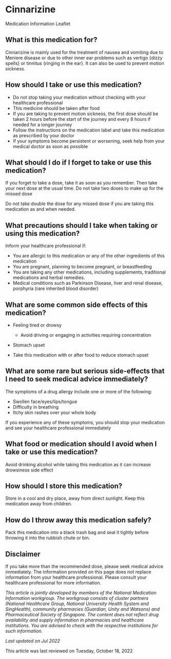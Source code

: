 # Cinnarizine

Medication Information Leaflet

What is this medication for?
----------------------------

Cinnarizine is mainly used for the treatment of nausea and vomiting due to Meniere disease or due to other inner ear problems such as vertigo {dizzy spells} or tinnitus {ringing in the ear}. It can also be used to prevent motion sickness.

How should I take or use this medication?
-----------------------------------------

* Do not stop taking your medication without checking with your healthcare professional
* This medicine should be taken after food
* If you are taking to prevent motion sickness, the first dose should be taken 2 hours before the start of the journey and every 8 hours if needed for a longer journey
* Follow the instructions on the medication label and take this medication as prescribed by your doctor
* If your symptoms become persistent or worsening, seek help from your medical doctor as soon as possible

What should I do if I forget to take or use this medication?
------------------------------------------------------------

If you forget to take a dose, take it as soon as you remember. Then take your next dose at the usual time. Do not take two doses to make up for the missed dose

Do not take double the dose for any missed dose if you are taking this medication as and when needed.

What precautions should I take when taking or using this medication?
--------------------------------------------------------------------

Inform your healthcare professional if:

* You are allergic to this medication or any of the other ingredients of this medication
* You are pregnant, planning to become pregnant, or breastfeeding
* You are taking any other medications, including supplements, traditional medications and herbal remedies.
* Medical conditions such as Parkinson Disease, liver and renal disease, porphyria (rare inherited blood disorder)

What are some common side effects of this medication?
-----------------------------------------------------

* Feeling tired or drowsy

  + Avoid driving or engaging in activities requiring concentration
* Stomach upset

* Take this medication with or after food to reduce stomach upset

What are some rare but serious side-effects that I need to seek medical advice immediately?
-------------------------------------------------------------------------------------------

The symptoms of a drug allergy include one or more of the following:

* Swollen face/eyes/lips/tongue
* Difficulty in breathing
* Itchy skin rashes over your whole body

If you experience any of these symptoms, you should stop your medication and see your healthcare professional immediately

What food or medication should I avoid when I take or use this medication?
--------------------------------------------------------------------------

Avoid drinking alcohol while taking this medication as it can increase drowsiness side effect

How should I store this medication?
-----------------------------------

Store in a cool and dry place, away from direct sunlight. Keep this medication away from children.

How do I throw away this medication safely?
-------------------------------------------

Pack this medication into a black trash bag and seal it tightly before throwing it into the rubbish chute or bin.

Disclaimer
----------

If you take more than the recommended dose, please seek medical advice immediately. The information provided on this page does not replace information from your healthcare professional. Please consult your healthcare professional for more information.

*This article is jointly developed by members of the National Medication Information workgroup. The workgroup consists of cluster partners (National Healthcare Group, National University Health System and SingHealth), community pharmacies (Guardian, Unity and Watsons) and Pharmaceutical Society of Singapore. The content does not reflect drug availability and supply information in pharmacies and healthcare institutions. You are advised to check with the respective institutions for such information.*

*Last updated on Jul 2022*

This article was last reviewed on
Tuesday, October 18, 2022
